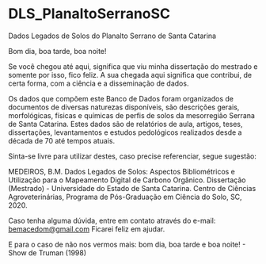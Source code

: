# DLS_PlanaltoSerranoSC
Dados Legados de Solos do Planalto Serrano de Santa Catarina


Bom dia, boa tarde, boa noite!

Se você chegou até aqui, significa que viu minha dissertação do mestrado e somente por isso, fico feliz. A sua chegada aqui significa que contribui, de certa forma, com a ciência e a disseminação de dados.

Os dados que compõem este Banco de Dados foram organizados de documentos de diversas naturezas disponíveis, são descrições gerais, morfológicas, físicas e químicas de perfis de solos da mesorregião Serrana de Santa Catarina. Estes dados são de relatórios de aula, artigos, teses, dissertações, levantamentos e estudos pedológicos realizados desde a década de 70 até tempos atuais.

Sinta-se livre para utilizar destes, caso precise referenciar, segue sugestão:

MEDEIROS, B.M. Dados Legados de Solos: Aspectos Bibliométricos e Utilização para o Mapeamento Digital de Carbono Orgânico. Dissertação (Mestrado) - Universidade do Estado de Santa Catarina. Centro de Ciências Agroveterinárias, Programa de Pós-Graduação em Ciência do Solo, SC, 2020.

Caso tenha alguma dúvida, entre em contato através do e-mail: bemacedom@gmail.com Ficarei feliz em ajudar.

E para o caso de não nos vermos mais: bom dia, boa tarde e boa noite! - Show de Truman (1998)
